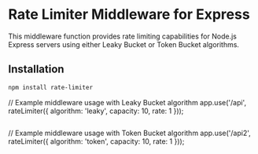 # Rate Limiter Middleware for Express

This middleware function provides rate limiting capabilities for Node.js Express servers using either Leaky Bucket or Token Bucket algorithms.

## Installation

```bash
npm install rate-limiter

```
// Example middleware usage with Leaky Bucket algorithm
app.use('/api', rateLimiter({ algorithm: 'leaky', capacity: 10, rate: 1 }));
```
```
// Example middleware usage with Token Bucket algorithm
app.use('/api2', rateLimiter({ algorithm: 'token', capacity: 10, rate: 1 }));
```
